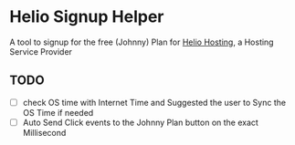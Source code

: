 # Helio Signup Helper

A tool to signup for the free (Johnny) Plan for [Helio Hosting](https://heliohost.org/signup/), a Hosting Service Provider

## TODO

- [ ] check OS time with Internet Time and Suggested the user to Sync the OS Time if needed
- [ ] Auto Send Click events to the Johnny Plan button on the exact Millisecond
